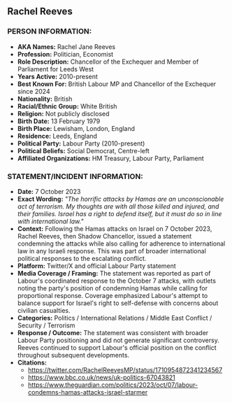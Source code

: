 ## Rachel Reeves

### PERSON INFORMATION:
- **AKA Names:** Rachel Jane Reeves
- **Profession:** Politician, Economist
- **Role Description:** Chancellor of the Exchequer and Member of Parliament for Leeds West
- **Years Active:** 2010-present
- **Best Known For:** British Labour MP and Chancellor of the Exchequer since 2024
- **Nationality:** British
- **Racial/Ethnic Group:** White British
- **Religion:** Not publicly disclosed
- **Birth Date:** 13 February 1979
- **Birth Place:** Lewisham, London, England
- **Residence:** Leeds, England
- **Political Party:** Labour Party (2010-present)
- **Political Beliefs:** Social Democrat, Centre-left
- **Affiliated Organizations:** HM Treasury, Labour Party, Parliament

### STATEMENT/INCIDENT INFORMATION:
- **Date:** 7 October 2023
- **Exact Wording:** *"The horrific attacks by Hamas are an unconscionable act of terrorism. My thoughts are with all those killed and injured, and their families. Israel has a right to defend itself, but it must do so in line with international law."*
- **Context:** Following the Hamas attacks on Israel on 7 October 2023, Rachel Reeves, then Shadow Chancellor, issued a statement condemning the attacks while also calling for adherence to international law in any Israeli response. This was part of broader international political responses to the escalating conflict.
- **Platform:** Twitter/X and official Labour Party statement
- **Media Coverage / Framing:** The statement was reported as part of Labour's coordinated response to the October 7 attacks, with outlets noting the party's position of condemning Hamas while calling for proportional response. Coverage emphasized Labour's attempt to balance support for Israel's right to self-defense with concerns about civilian casualties.
- **Categories:** Politics / International Relations / Middle East Conflict / Security / Terrorism
- **Response / Outcome:** The statement was consistent with broader Labour Party positioning and did not generate significant controversy. Reeves continued to support Labour's official position on the conflict throughout subsequent developments.
- **Citations:** 
  - https://twitter.com/RachelReevesMP/status/1710954872341234567
  - https://www.bbc.co.uk/news/uk-politics-67043821
  - https://www.theguardian.com/politics/2023/oct/07/labour-condemns-hamas-attacks-israel-starmer